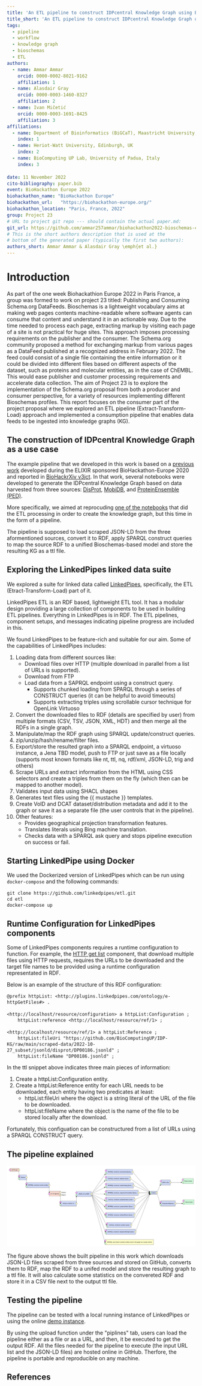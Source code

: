 ```yaml
---
title: 'An ETL pipeline to construct IDPcentral Knowledge Graph using Bioschemas JSON-LD data feeds'
title_short: 'An ETL pipeline to construct IDPcentral Knowledge Graph using Bioschemas JSON-LD data feeds'
tags:
  - pipeline
  - workflow
  - knowledge graph
  - bioschemas
  - ETL
authors:
  - name: Ammar Ammar
    orcid: 0000-0002-8021-9162
    affiliation: 1
  - name: Alasdair Gray
    orcid: 0000-0003-1460-8327
    affiliation: 2
  - name: Ivan Mičetić
    orcid: 0000-0003-1691-8425
    affiliation: 3
affiliations:
  - name: Department of Bioinformatics (BiGCaT), Maastricht University, The Netherlands
    index: 1
  - name: Heriot-Watt University, Edinburgh, UK
    index: 2
  - name: BioComputing UP Lab, University of Padua, Italy
    index: 3

date: 11 November 2022
cito-bibliography: paper.bib
event: BioHackathon Europe 2022
biohackathon_name: "BioHackathon Europe"
biohackathon_url:   "https://biohackathon-europe.org/"
biohackathon_location: "Paris, France, 2022"
group: Project 23
# URL to project git repo --- should contain the actual paper.md:
git_url: https://github.com/ammar257ammar/biohackathon2022-bioschemas-consumer
# This is the short authors description that is used at the
# bottom of the generated paper (typically the first two authors):
authors_short: Ammar Ammar & Alasdair Gray \emph{et al.}
---
```



<!--

The paper.md, bibtex and figure file can be found in this repo:

  https://github.com/ammar257ammar/biohackathon2022-bioschemas-consumer

To modify, please clone the repo. You can generate PDF of the paper by
pasting above link (or yours) in

  http://biohackrxiv.genenetwork.org/

-->

# Introduction

As part of the one week Biohackathion Europe 2022 in Paris France, a group was formed to work on project 23 titled: Publishing and Consuming Schema.org DataFeeds.
Bioschemas is a lightweight vocabulary aims at making web pages contents machine-readable where software agents can consume that content and understand it in an actionable way. Due to the time needed to process each page, extracting markup by visiting each page of a site is not practical for huge sites. This approach imposes processing requirements on the publisher and the consumer. 
The Schema.org community proposed a method for exchanging markup from various pages as a DataFeed published at a recognized address in February 2022. The feed could consist of a single file containing the entire information or it could be divided into different files based on different aspects of the dataset, such as proteins and molecular entities, as in the case of ChEMBL. This would ease publisher and customer processing requirements and accelerate data collection.
The aim of Project 23 is to explore the implementation of the Schema.org proposal from both a producer and consumer perspective, for a variety of resources implementing different Bioschemas profiles. This report focuses on the consumer part of the project proposal where we explored an ETL pipeline (Extract-Transform-Load) approach and implemented a consumption pipeline that enables data feeds to be ingested into knowledge graphs (KG).


<!--
# Results
-->

## The construction of IDPcentral Knowledge Graph as a use case

The example pipeline that we developed in this work is based on a [previous work](https://github.com/BioComputingUP/IDP-KG) developed during the ELIXIR sponsored BioHackathon-Europe 2020 and reported in [BioHackrXiv v3jct](https://doi.org/10.37044/osf.io/v3jct).
In that work, several notebooks were developed to generate the IDPcentral Knowledge Graph based on data harvested from three sources: 
[DisProt](https://disprot.org/), [MobiDB](https://mobidb.org/), and [ProteinEnsemble (PED)](https://proteinensemble.org/).

More specifically, we aimed at reprocuding [one of the notebooks](https://github.com/BioComputingUP/IDP-KG/blob/main/notebooks/ETLProcess.ipynb) that did the ETL processing in order to create the knowledge graph, but this time in the form of a pipeline.

The pipeline is supposed to load scraped JSON-LD from the three aformentioned sources, convert it to RDF, apply SPARQL construct queries to map the source RDF to a unified Bioschemas-based model and store the resulting KG as a ttl file.

## Exploring the LinkedPipes linked data suite

We explored a suite for linked data called [LinkedPipes](https://etl.linkedpipes.com/), specifically, the ETL (Etract-Transform-Load) part of it.

LinkedPipes ETL is an RDF based, lightweight ETL tool. It has a modular design providing a large collection of components to be used in building ETL pipelines.
Everything in LinkedPipes is in RDF. The ETL pipelines, component setups, and messages indicating pipeline progress are included in this. 

We found LinkedPipes to be feature-rich and suitable for our aim. Some of the capabilities of LinkedPipes includes:

1. Loading data from different sources like: 
	- Download files over HTTP (multiple download in parallel from a list of URLs is supported).
	- Download from FTP
	- Load data from a SAPRQL endpoint using a construct query.
		- Supports chunked loading from SPARQL through a series of CONSTRUCT queries (it can be helpful to avoid timeouts) 
		- Supports extracting triples using scrollable cursor technique for OpenLink Virtuoso
1. Convert the downloaded files to RDF (details are specified by user) from multiple formats (CSV, TSV, JSON, XML, HDT) and then merge all the RDFs in a single graph.
1. Manipulate/map the RDF graph using SPARQL update/construct queries.
1. zip/unzip/hash/rename/filter files.
1. Export/store the resulted graph into a SPARQL endpoint, a virtuoso instance, a Jena TBD model, push to FTP or just save as a file locally (supports most known formats like nt, ttl, nq, rdf/xml, JSON-LD, trig and others)
1. Scrape URLs and extract information from the HTML using CSS selectors and create a triples from them on the fly (which then can be mapped to another model).
1. Validates input data using SHACL shapes
1. Generates text files using the {{ mustache }} templates.
1. Create VoID and DCAT dataset/distribution metadata and add it to the graph or save it as a separate file (the user controls that in the pipeline).
1. Other features:
	- Provides geographical projection transformation features.
	- Translates literals using Bing machine translation.
	- Checks data with a SPARQL ask query and stops pipeline execution on success or fail.


## Starting LinkedPipe using Docker

We used the Dockerized version of LinkedPipes which can be run using ```docker-compose``` and the following commands:

```
git clone https://github.com/linkedpipes/etl.git
cd etl
docker-compose up
```

## Runtime Configuration for LinkedPipes components

Some of LinkedPipes components requires a runtime configuration to function. For example, the [HTTP get list](https://etl.linkedpipes.com/components/e-httpgetfiles) component, that download multiple files using HTTP requests, requires the URLs to be downloaded and the target file names to be provided using a runtime configuration representated in RDF.

Below is an example of the structure of this RDF configuration:

```
@prefix httpList: <http://plugins.linkedpipes.com/ontology/e-httpGetFiles#> .

<http://localhost/resource/configuration> a httpList:Configuration ;
    httpList:reference <http://localhost/resource/ref/1> ;

<http://localhost/resource/ref/1> a httpList:Reference ;
    httpList:fileUri "https://github.com/BioComputingUP/IDP-KG/raw/main/scraped-data/2022-10-27_subset/jsonld/disprot/DP00186.jsonld" ;
    httpList:fileName "DP00186.jsonld" ;
```

In the ttl snippet above indicates three main pieces of information:
1. Create a httpList:Configuration entity.
1. Create a httpList:Reference entity for each URL needs to be downloaded, each entity having two predicates at least:
	- httpList:fileUri where the object is a string literal of the URL of the file to be downloaded.
	- httpList:fileName where the object is the name of the file to be stored locally after the download.
	
Fortunately, this configuation can be constructured from a list of URLs using a SPARQL CONSTRUCT query.

## The pipeline explained

![An overview of the developed pipeline using  \label{fig}](./figures/the-pipeline.png)


The figure above shows the built pipeline in this work which downloads JSON-LD files scraped from three sources and stored on GitHub, converts them to RDF, map the RDF to a unifed model and store the resulting graph to a ttl file. It will also calculate some statistics on the convereted RDF and store it in a CSV file next to the output ttl file.


## Testing the pipeline

The pipeline can be tested with a local running instance of LinkedPipes or using the online [demo instance](https://demo.etl.linkedpipes.com/).

By using the upload function under the "piplines" tab, users can load the pipeline either as a file or as a URL, and then, it be executed to get the output RDF. All the files needed for the pipeline to execute (the input URL list and the JSON-LD files) are hosted online in GitHub. Therfore, the pipeline is portable and reproducible on any machine.
 

## References
